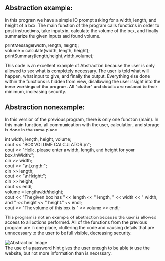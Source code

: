 ## Abstraction example: 
In this program we have a simple IO prompt asking for a width, length, and height of a box. The main function of the program calls functions in order to post instructions, take inputs in, calculate the volume of the box, 
and finally summarize the given inputs and found volume. 

printMessage(width, length, height);    
volume = calculate(width, length, height);    
printSummary(length,height,width,volume);   

This code is an excellent example of Abstraction because the user is only allowed to see what is completely necessary. The user is told what will happen, what input to give, and finally the output. Everything else
done within the functions is hidden from view, disallowing the user insight into the inner workings of the program. All "clutter" and details are reduced to their minimum, increasing security.


## Abstraction nonexample: 
In this version of the previous program, there is only one function (main). In this main function, all communication with the user, calculation, and storage is done in the same place. 

int width, length, height, volume;    
	cout << "BOX VOLUME CALCULATOR:\n";   
	cout << "Hello, please enter a width, length, and height for your box.\nWidth:";    
	cin >> width;   
	cout << "\nLength:";    
	cin >> length;    
	cout << "\nHeight:";    
	cin >> height;        
	cout << endl;   
	volume = length*width*height;   
	cout << "The given box has " << length << " length, " << width << " width, and " << height << " height." << endl;   
	cout << "The volume of this box is " << volume << endl;   

This program is not an example of abstraction because the user is allowed access to all actions performed. All of the functions from the previous program are in one place, cluttering the code and causing details that are
unnecessary to the user to be full visible, decreasing security. 



![Abstraction Image](Abstraction.jpg)   
The use of a password hint gives the user enough to be able to use the website, but not more information than is necessary.